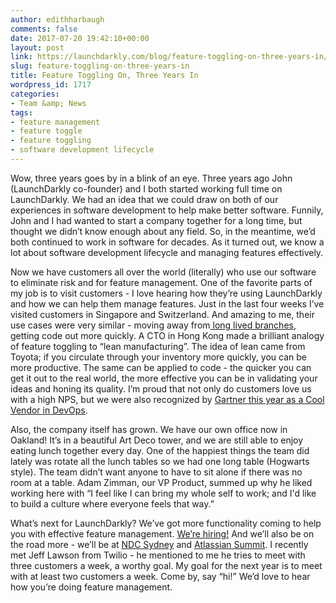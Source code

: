 ```yaml
---
author: edithharbaugh
comments: false
date: 2017-07-20 19:42:10+00:00
layout: post
link: https://launchdarkly.com/blog/feature-toggling-on-three-years-in/
slug: feature-toggling-on-three-years-in
title: Feature Toggling On, Three Years In
wordpress_id: 1717
categories:
- Team &amp; News
tags:
- feature management
- feature toggle
- feature toggling
- software development lifecycle
---
```


Wow, three years goes by in a blink of an eye. Three years ago John (LaunchDarkly co-founder) and I both started working full time on LaunchDarkly. We had an idea that we could draw on both of our experiences in software development to help make better software. Funnily, John and I had wanted to start a company together for a long time, but thought we didn’t know enough about any field. So, in the meantime, we’d both continued to work in software for decades. As it turned out, we know a lot about software development lifecycle and managing features effectively.

Now we have customers all over the world (literally) who use our software to eliminate risk and for feature management. One of the favorite parts of my job is to visit customers - I love hearing how they’re using LaunchDarkly and how we can help them manage features. Just in the last four weeks I’ve visited customers in Singapore and Switzerland. And amazing to me, their use cases were very similar - moving away from[ long lived branches](https://blog.launchdarkly.com/feature-branching-using-feature-flags/), getting code out more quickly. A CTO in Hong Kong made a brilliant analogy of feature toggling to “lean manufacturing”. The idea of lean came from Toyota; if you circulate through your inventory more quickly, you can be more productive. The same can be applied to code - the quicker you can get it out to the real world, the more effective you can be in validating your ideas and honing its quality. I’m proud that not only do customers love us with a high NPS, but we were also recognized by [Gartner this year as a Cool Vendor in DevOps](https://blog.launchdarkly.com/launchdarkly-achieves-500-annual-customer-growth-recognized-as-a-gartner-cool-vendor-in-devops/).

Also, the company itself has grown. We have our own office now in Oakland! It’s in a beautiful Art Deco tower, and we are still able to enjoy eating lunch together every day. One of the happiest things the team did lately was rotate all the lunch tables so we had one long table (Hogwarts style). The team didn’t want anyone to have to sit alone if there was no room at a table. Adam Zimman, our VP Product, summed up why he liked working here with “I feel like I can bring my whole self to work; and I'd like to build a culture where everyone feels that way.” 

What’s next for LaunchDarkly? We’ve got more functionality coming to help you with effective feature management. [We’re hiring!](https://launchdarkly.com/careers/?utm_source=launchdarkly_blog&utm_medium=organic) And we’ll also be on the road more - we’ll be at [NDC Sydney](http://ndcsydney.com/) and [Atlassian Summit](https://www.atlassian.com/company/events/summit-us). I recently met Jeff Lawson from Twilio - he mentioned to me he tries to meet with three customers a week, a worthy goal. My goal for the next year is to meet with at least two customers a week. Come by, say “hi!” We’d love to hear how you’re doing feature management.
